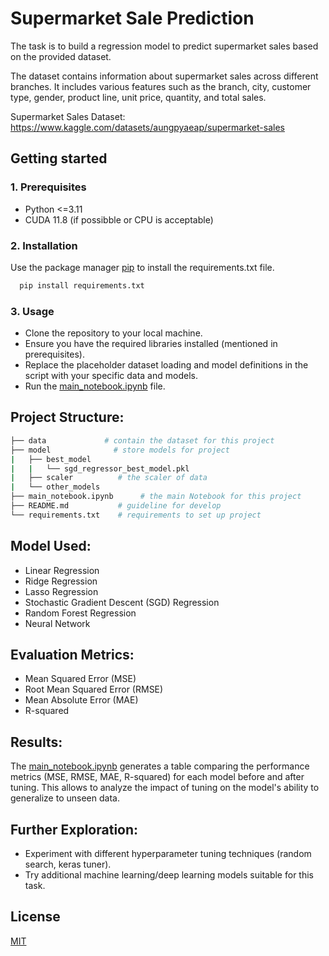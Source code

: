 
# Supermarket Sale Prediction

The task is to build a regression model to predict supermarket sales based on the provided dataset.

The dataset contains information about supermarket sales across different branches. It includes various features such as the branch, city, customer type, gender, product line, unit price, quantity, and total sales. 

Supermarket Sales Dataset: https://www.kaggle.com/datasets/aungpyaeap/supermarket-sales


## Getting started

### 1. Prerequisites

- Python <=3.11
- CUDA 11.8 (if possibble or CPU is acceptable)

### 2. Installation

Use the package manager [pip](https://pip.pypa.io/en/stable/) to install the requirements.txt file.

```bash
  pip install requirements.txt
```

### 3. Usage

- Clone the repository to your local machine.
- Ensure you have the required libraries installed (mentioned in prerequisites).
- Replace the placeholder dataset loading and model definitions in the script with your specific data and models.
- Run the [main_notebook.ipynb](https://github.com/sirrtt/InspireLab-Technical-Assessment-Test-for-AI-Fresher-Position/blob/main/Notebook.ipynb) file.

## Project Structure:
```bash
├── data             # contain the dataset for this project
├── model              # store models for project
|   ├── best_model
|   |   └── sgd_regressor_best_model.pkl
|   ├── scaler          # the scaler of data
|   └── other_models
├── main_notebook.ipynb      # the main Notebook for this project
├── README.md           # guideline for develop
└── requirements.txt    # requirements to set up project
```
## Model Used:

- Linear Regression 
- Ridge Regression
- Lasso Regression
- Stochastic Gradient Descent (SGD) Regression
- Random Forest Regression
- Neural Network

## Evaluation Metrics:

- Mean Squared Error (MSE)
- Root Mean Squared Error (RMSE)
- Mean Absolute Error (MAE)
- R-squared

## Results:

The [main_notebook.ipynb](https://github.com/sirrtt/InspireLab-Technical-Assessment-Test-for-AI-Fresher-Position/blob/main/Notebook.ipynb) generates a table comparing the performance metrics (MSE, RMSE, MAE, R-squared) for each model before and after tuning. This allows to analyze the impact of tuning on the model's ability to generalize to unseen data.

## Further Exploration:

- Experiment with different hyperparameter tuning techniques (random search, keras tuner).
- Try additional machine learning/deep learning models suitable for this task.
    
## License

[MIT](https://choosealicense.com/licenses/mit/)

